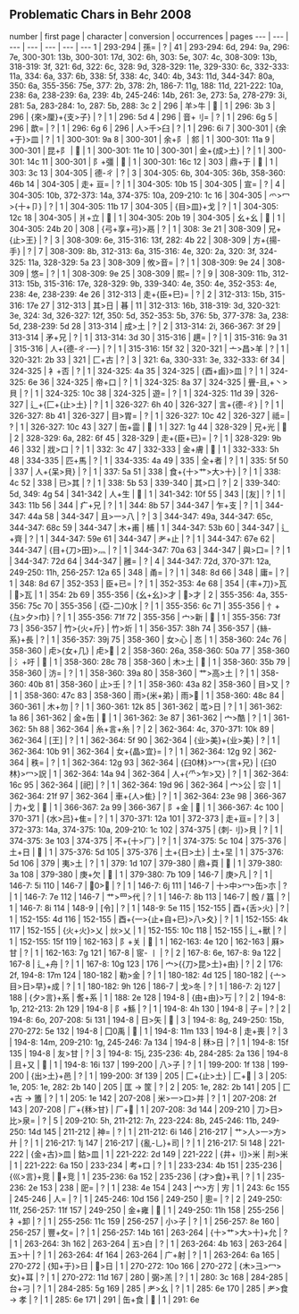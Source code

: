 ## Problematic Chars in Behr 2008

number | first page | character | conversion | occurrences | pages 
--- | --- | --- | --- | --- | --- | --- 
1 | 293-294 | 孫= | ? | 41 | 293-294: 6d, 294: 9a, 296: 7e, 300-301: 13b, 300-301: 17d, 302: 6h, 303: 5e, 307: 4c, 308-309: 13b, 318-319: 3f, 321: 6d, 322: 6c, 328: 9d, 328-329: 11e, 329-330: 6c, 332-333: 11a, 334: 6a, 337: 6b, 338: 5f, 338: 4c, 340: 4b, 343: 11d, 344-347: 80a, 350: 6a, 355-356: 75e, 377: 2b, 378: 2h, 186-7: 11g, 188: 11d, 221-222: 10a, 238: 6a, 238-239: 6a, 239: 4b, 245-246: 14b, 261: 3e, 273: 5a, 278-279: 3i, 281: 5a, 283-284: 1o, 287: 5b, 288: 3c 
2 | 296 | 羊>牛 | 𬙮 | 1 | 296: 3b 
3 | 296 | {來>厘}+{支>子} | ? | 1 | 296: 5d 
4 | 296 | 音+刂= | ? | 1 | 296: 6g 
5 | 296 | 歆= | ? | 1 | 296: 6g 
6 | 296 | 人>千>臼 | ? | 1 | 296: 6i 
7 | 300-301 | {余+于}>皿 | ? | 1 | 300-301: 9a 
8 | 300-301 | 余+阝 | 䣄 | 1 | 300-301: 11a 
9 | 300-301 | 昆+阝 | 𬪈 | 1 | 300-301: 11e 
10 | 300-301 | 金+{成>土} | ? | 1 | 300-301: 14c 
11 | 300-301 | 阝+彊 | 𫕘 | 1 | 300-301: 16c 
12 | 303 | 鼎+于 | 𬹥 | 1 | 303: 3c 
13 | 304-305 | 德-ㄔ | ? | 3 | 304-305: 6b, 304-305: 36b, 358-360: 46b 
14 | 304-305 | 走+ 亘= | ? | 1 | 304-305: 10b 
15 | 304-305 | 宣= | ? | 4 | 304-305: 10b, 372-373: 14a, 374-375: 10a, 209-210: 1c 
16 | 304-305 | 爫>冖>{十+卩} | ? | 1 | 304-305: 11b 
17 | 304-305 | {目>皿}+戈 | ? | 1 | 304-305: 12c 
18 | 304-305 | 爿+立 | 𬌁 | 1 | 304-305: 20b 
19 | 304-305 | 幺+幺 | 𢆶 | 1 | 304-305: 24b 
20 | 308 | {弓+享+弓}>鬲 | ? | 1 | 308: 3e 
21 | 308-309 | 兄+{止>王} | ? | 3 | 308-309: 6e, 315-316: 13f, 282: 4b 
22 | 308-309 | 方+{揚-手} | ? | 7 | 308-309: 8b, 312-313: 6a, 315-316: 4e, 320: 2a, 320: 3f, 324-325: 11a, 328-329: 5a 
23 | 308-309 | 攸>音= | ? | 1 | 308-309: 9e 
24 | 308-309 | 悠= | ? | 1 | 308-309: 9e 
25 | 308-309 | 熙= | ? | 9 | 308-309: 11b, 312-313: 15b, 315-316: 17e, 328-329: 9b, 339-340: 4e, 350: 4e, 352-353: 4e, 238: 4e, 238-239: 4e 
26 | 312-313 | 走+{臣+巳}= | ? | 2 | 312-313: 15b, 315-316: 17e 
27 | 312-313 | 其>日 | 㫷 | 11 | 312-313: 16b, 318-319: 3d, 320-321: 3e, 324: 3d, 326-327: 12f, 350: 5d, 352-353: 5b, 376: 5b, 377-378: 3a, 238: 5d, 238-239: 5d 
28 | 313-314 | 成>土 | ? | 2 | 313-314: 2i, 366-367: 3f 
29 | 313-314 | 矛+兄 | ? | 1 | 313-314: 3d 
30 | 315-316 | 趩= | ? | 1 | 315-316: 9a 
31 | 315-316 | 人+{德-ㄔ-一} | ? | 1 | 315-316: 15f 
32 | 320-321 | 亠>昌>羊 | ? | 1 | 320-321: 2b 
33 | 321 | 匚+古 | ? | 3 | 321: 6a, 330-331: 3e, 332-333: 6f 
34 | 324-325 | 衤+否 | ? | 1 | 324-325: 4a 
35 | 324-325 | {酉+鹵}>皿 | ? | 1 | 324-325: 6e 
36 | 324-325 | 帝+口 | ? | 1 | 324-325: 8a 
37 | 324-325 | 舋-且,+丶>貝 | ? | 1 | 324-325: 10c 
38 | 324-325 | 遊= | ? | 1 | 324-325: 11d 
39 | 326-327 | 辶+{匚+{止>土} | ? | 1 | 326-327: 6h 
40 | 326-327 | 言+{德-ㄔ} | ? | 1 | 326-327: 8b 
41 | 326-327 | 目>胃= | ? | 1 | 326-327: 10c 
42 | 326-327 | 祗= | ? | 1 | 326-327: 10c 
43 | 327 | 缶+霝 | 𦉢 | 1 | 327: 1g 
44 | 328-329 | 兄+光 | 𫪨 | 2 | 328-329: 6a, 282: 6f 
45 | 328-329 | 走+{臣+已}= | ? | 1 | 328-329: 9b 
46 | 332 | 戕>口 | ? | 1 | 332: 3c 
47 | 332-333 | 金+膚 | 𬬚 | 1 | 332-333: 5h 
48 | 334-335 | 匹+馬 | ? | 1 | 334-335: 4a 
49 | 335 | 全+者 | ? | 1 | 335: 5f 
50 | 337 | 人+{呆>貝} | ? | 1 | 337: 5a 
51 | 338 | 食+{十>艹>大>十} | ? | 1 | 338: 4c 
52 | 338 | 已>其 | ? | 1 | 338: 5b 
53 | 339-340 | 其>口 | ? | 2 | 339-340: 5d, 349: 4g 
54 | 341-342 | 人+生 | 𠇷 | 1 | 341-342: 10f 
55 | 343 | [友] | ? | 1 | 343: 11b 
56 | 344 | 疒+兄 | ? | 1 | 344: 8b 
57 | 344-347 | 乍+支 | ? | 1 | 344-347: 44a 
58 | 344-347 | 且>一>八 | ? | 3 | 344-347: 49a, 344-347: 65c, 344-347: 68c 
59 | 344-347 | 木+甫 | 㭪 | 1 | 344-347: 53b 
60 | 344-347 | 辶+齊 | ? | 1 | 344-347: 59e 
61 | 344-347 | 耂+止 | ? | 1 | 344-347: 67e 
62 | 344-347 | {目+{刀>田}>灬 | ? | 1 | 344-347: 70a 
63 | 344-347 | 與>口= | ? | 1 | 344-347: 72d 
64 | 344-347 | 雝= | ? | 4 | 344-347: 72d, 370-371: 12a, 249-250: 11h, 256-257: 12a 
65 | 348 | 甬= | ? | 1 | 348: 8d 
66 | 348 | 庸= | ? | 1 | 348: 8d 
67 | 352-353 | 臣+已= | ? | 1 | 352-353: 4e 
68 | 354 | {丰+刀}>瓦 | 𠛉>瓦 | 1 | 354: 2b 
69 | 355-356 | {幺+幺}>才 | 𢆶>才 | 2 | 355-356: 4a, 355-356: 75c 
70 | 355-356 | {亞-二}0水 | ? | 1 | 355-356: 6c 
71 | 355-356 | 忄+ {彑>夕>巾} | ? | 1 | 355-356: 71f 
72 | 355-356 | 宀>新 | 𪧭 | 1 | 355-356: 73f 
73 | 356-357 | 竹>{火+斤} | 竹>炘 | 1 | 356-357: 38h 
74 | 356-357 | {絲-系}+長 | ? | 1 | 356-357: 39j 
75 | 358-360 | 女>心 | 㣽 | 1 | 358-360: 24c 
76 | 358-360 | 虍>{女+几} | 虍>𡚫 | 2 | 358-360: 26a, 358-360: 50a 
77 | 358-360 | 氵+吁 | 𬇢 | 1 | 358-360: 28c 
78 | 358-360 | 木>土 | 𡉣 | 1 | 358-360: 35b 
79 | 358-360 | 汸= | ? | 1 | 358-360: 39a 
80 | 358-360 | 艹>高>土 | ? | 1 | 358-360: 40b 
81 | 358-360 | 止>壬 | ? | 1 | 358-360: 43a 
82 | 358-360 | 目>又 | ? | 1 | 358-360: 47c 
83 | 358-360 | 雨>{米+弟} | 雨>𥺀 | 1 | 358-360: 48c 
84 | 360-361 | 木+勿 | ? | 1 | 360-361: 12k 
85 | 361-362 | 芚>日 | ? | 1 | 361-362: 1a 
86 | 361-362 | 金+缶 | 𫒘 | 1 | 361-362: 3e 
87 | 361-362 | 宀>酷 | ? | 1 | 361-362: 5h 
88 | 362-364 | 糸+言+糸 | ? | 2 | 362-364: 4c, 370-371: 10k 
89 | 362-364 | [王] | ? | 1 | 362-364: 5f 
90 | 362-364 | {业>美}+{业>美} | ? | 1 | 362-364: 10b 
91 | 362-364 | 女+{晶>宜}= | ? | 1 | 362-364: 12g 
92 | 362-364 | 秩= | ? | 1 | 362-364: 12g 
93 | 362-364 | {臼0林}>冖>{言+兄} | {臼0林}>冖>詋 | 1 | 362-364: 14a 
94 | 362-364 | 人+{⺥>乍>又} | ? | 1 | 362-364: 16c 
95 | 362-364 | [祀] | ? | 1 | 362-364: 19d 
96 | 362-364 | 宀>公 | 㝐 | 1 | 362-364: 21f 
97 | 362-364 | 車+{人>隹} | ? | 1 | 362-364: 23e 
98 | 366-367 | 力+戈 | 𫻧 | 1 | 366-367: 2a 
99 | 366-367 | 阝+金 | 𬯉 | 1 | 366-367: 4c 
100 | 370-371 | {水>吕}+隹= | ? | 1 | 370-371: 12a 
101 | 372-373 | 走+亘= | ? | 3 | 372-373: 14a, 374-375: 10a, 209-210: 1c 
102 | 374-375 | {刺-刂}>貝 | ? | 1 | 374-375: 3e 
103 | 374-375 | 不+{十>厂} | ? | 1 | 374-375: 5c 
104 | 375-376 | 土+日 | 𡉭 | 1 | 375-376: 5d 
105 | 375-376 | 土+{日>土} | 土+圼 | 1 | 375-376: 5d 
106 | 379 | 夷>土 | ? | 1 | 379: 1d 
107 | 379-380 | 鼎+頁 | 𩕢 | 1 | 379-380: 3a 
108 | 379-380 | 庚+欠 | 𬅪 | 1 | 379-380: 7b 
109 | 146-7 | 庚>凡 | ? | 1 | 146-7: 5i 
110 | 146-7 | 𡇅0>夕 | ? | 1 | 146-7: 6j 
111 | 146-7 | 十>中>冖>缶>朩 | ? | 1 | 146-7: 7e 
112 | 146-7 | 艹>罒>代 | ? | 1 | 146-7: 8b 
113 | 146-7 | 𣪘 / 簋 | ? | 1 | 146-7: 8i 
114 | 148-9 | [令] | ? | 1 | 148-9: 5e 
115 | 152-155 | 酉+{舌>火} | ? | 1 | 152-155: 4d 
116 | 152-155 | 酉+{一>{止+自+巳}>八>夊} | ? | 1 | 152-155: 4k 
117 | 152-155 | {火+火}>乂 | 炏>乂 | 1 | 152-155: 10c 
118 | 152-155 | 辶+獸 | ? | 1 | 152-155: 15f 
119 | 162-163 | 阝+关 | 𫕀 | 1 | 162-163: 4e 
120 | 162-163 | 厤>甘 | ? | 1 | 162-163: 7g 
121 | 167-8 | 宧- 丨 | ? | 2 | 167-8: 6e, 167-8: 9a 
122 | 167-8 | 辶+舟 | ? | 1 | 167-8: 10g 
123 | 176 | 宀>{{刀>昆>土}+由} | ? | 2 | 176: 2f, 194-8: 17m 
124 | 180-182 | 勒>金 | ? | 1 | 180-182: 4d 
125 | 180-182 | {亠>目>日>早}+成 | ? | 1 | 180-182: 9h 
126 | 186-7 | 戈>冬 | ? | 1 | 186-7: 2j 
127 | 188 | {夕>言}+系 | 𧥧+系 | 1 | 188: 2e 
128 | 194-8 | {由+由}>丂 | ? | 2 | 194-8: 1p, 212-213: 2h 
129 | 194-8 | ⻖+鯀 | ? | 1 | 194-8: 4h 
130 | 194-8 | 子= | ? | 2 | 194-8: 6o, 207-208: 5i 
131 | 194-8 | 日>矢 | 𪰖 | 3 | 194-8: 8g, 249-250: 15b, 270-272: 5e 
132 | 194-8 | 囗0禹 | 𫭎 | 1 | 194-8: 11m 
133 | 194-8 | 走+喪 | ? | 3 | 194-8: 14m, 209-210: 1g, 245-246: 7a 
134 | 194-8 | 秝>日 | ? | 1 | 194-8: 15f 
135 | 194-8 | 友>甘 | ? | 3 | 194-8: 15j, 235-236: 4b, 284-285: 2a 
136 | 194-8 | 且+又 | 𫨶 | 1 | 194-8: 16i 
137 | 199-200 | 八>子 | ? | 1 | 199-200: 1f 
138 | 199-200 | {出>土}+邑 | ? | 1 | 199-200: 3f 
139 | 205 | 匚+{止>土} | 匚+𫭠 | 3 | 205: 1e, 205: 1e, 282: 2b 
140 | 205 | 匡 → 筐 | ? | 2 | 205: 1e, 282: 2b 
141 | 205 | 匚+古 → 簠 | ? | 1 | 205: 1e 
142 | 207-208 | 米>一>口>并 | ? | 1 | 207-208: 2f 
143 | 207-208 | 厂+{秝>甘} | 厂+𬓶 | 1 | 207-208: 3d 
144 | 209-210 | 刀>日>比>泉= | ? | 5 | 209-210: 5h, 211-212: 7n, 223-224: 8b, 245-246: 11b, 249-250: 14d 
145 | 211-212 | 神= | ? | 1 | 211-212: 6i 
146 | 216-217 | 艹>人>一>方>廾 | ? | 1 | 216-217: 1j 
147 | 216-217 | {亂-乚}+司 | ? | 1 | 216-217: 5l 
148 | 221-222 | {金+古}>皿 | 鈷>皿 | 1 | 221-222: 2d 
149 | 221-222 | {井+刂}>米 | 㓝>米 | 1 | 221-222: 6a 
150 | 233-234 | 考+口 | ? | 1 | 233-234: 4b 
151 | 235-236 | {巛>言}+竞 | 𧥥+竞 | 1 | 235-236: 6a 
152 | 235-236 | {才>食}+丮 | ? | 1 | 235-236: 2e 
153 | 238 | 巸= | ? | 1 | 238: 4e 
154 | 243 | 宀>方 | 㝑 | 1 | 243: 6c 
155 | 245-246 | 人= | ? | 1 | 245-246: 10d 
156 | 249-250 | 悤= | ? | 2 | 249-250: 11f, 256-257: 11f 
157 | 249-250 | 金+雍 | 𬬑 | 1 | 249-250: 11h 
158 | 255-256 | 衤+卸 | ? | 1 | 255-256: 11c 
159 | 256-257 | 小>子 | ? | 1 | 256-257: 8e 
160 | 256-257 | 豐+攵= | ? | 1 | 256-257: 14b 
161 | 263-264 | {十>艹>大>十}+允 | ? | 1 | 263-264: 3h 
162 | 263-264 | 五>白 | ? | 1 | 263-264: 4b 
163 | 263-264 | 五>十 | ? | 1 | 263-264: 4f 
164 | 263-264 | 广+射 | ? | 1 | 263-264: 6a 
165 | 270-272 | {知+于}>日 | 𥎿>日 | 1 | 270-272: 10o 
166 | 270-272 | {木>彐>冖>女}+耳 | ? | 1 | 270-272: 11d 
167 | 280 | 弼>羔 | ? | 1 | 280: 3c 
168 | 284-285 | 台+刁 | ? | 1 | 284-285: 5g 
169 | 285 | 耂>幺 | ? | 1 | 285: 6e 
170 | 285 | 耂>食 → 孝 | ? | 1 | 285: 6e 
171 | 291 | 缶+食 | 𩛕 | 1 | 291: 6e 
